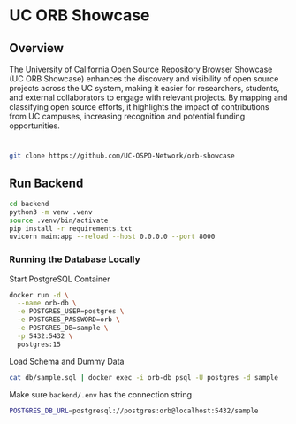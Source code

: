 # UC ORB Showcase

## Overview

The University of California Open Source Repository Browser Showcase (UC ORB Showcase) enhances the discovery and visibility of open source projects across the UC system, making it easier for researchers, students, and external collaborators to engage with relevant projects. By mapping and classifying open source efforts, it highlights the impact of contributions from UC campuses, increasing recognition and potential funding opportunities.

#

```bash
git clone https://github.com/UC-OSPO-Network/orb-showcase
```

## Run Backend

```bash
cd backend
python3 -m venv .venv
source .venv/bin/activate
pip install -r requirements.txt
uvicorn main:app --reload --host 0.0.0.0 --port 8000
```


### Running the Database Locally

Start PostgreSQL Container



```bash
docker run -d \
  --name orb-db \
  -e POSTGRES_USER=postgres \
  -e POSTGRES_PASSWORD=orb \
  -e POSTGRES_DB=sample \
  -p 5432:5432 \
  postgres:15
````

Load Schema and Dummy Data

```bash
cat db/sample.sql | docker exec -i orb-db psql -U postgres -d sample
```

Make sure `backend/.env` has the connection string

```bash
POSTGRES_DB_URL=postgresql://postgres:orb@localhost:5432/sample
```

